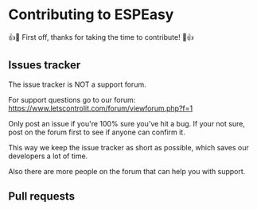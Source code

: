 # Contributing to ESPEasy

:+1::tada: First off, thanks for taking the time to contribute! :tada::+1:

## Issues tracker

The issue tracker is NOT a support forum.

For support questions go to our forum: https://www.letscontrolit.com/forum/viewforum.php?f=1

Only post an issue if you're 100% sure you've hit a bug. If your not sure, post on the forum first to see if anyone can confirm it.

This way we keep the issue tracker as short as possible, which saves our developers a lot of time.

Also there are more people on the forum that can help you with support.

## Pull requests
